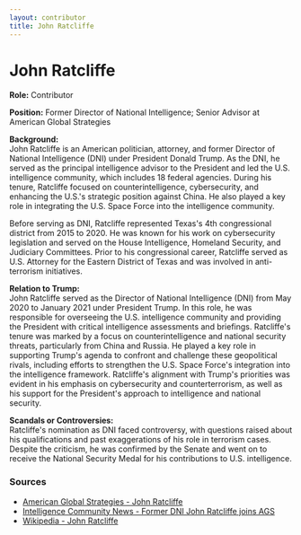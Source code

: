 ```yaml
---
layout: contributor  
title: John Ratcliffe
---
```


# John Ratcliffe

**Role:** Contributor

**Position:** Former Director of National Intelligence; Senior Advisor at American Global Strategies

**Background:**  
John Ratcliffe is an American politician, attorney, and former Director of National Intelligence (DNI) under President Donald Trump. As the DNI, he served as the principal intelligence advisor to the President and led the U.S. intelligence community, which includes 18 federal agencies. During his tenure, Ratcliffe focused on counterintelligence, cybersecurity, and enhancing the U.S.'s strategic position against China. He also played a key role in integrating the U.S. Space Force into the intelligence community.

Before serving as DNI, Ratcliffe represented Texas's 4th congressional district from 2015 to 2020. He was known for his work on cybersecurity legislation and served on the House Intelligence, Homeland Security, and Judiciary Committees. Prior to his congressional career, Ratcliffe served as U.S. Attorney for the Eastern District of Texas and was involved in anti-terrorism initiatives.

**Relation to Trump:**  
John Ratcliffe served as the Director of National Intelligence (DNI) from May 2020 to January 2021 under President Trump. In this role, he was responsible for overseeing the U.S. intelligence community and providing the President with critical intelligence assessments and briefings. Ratcliffe's tenure was marked by a focus on counterintelligence and national security threats, particularly from China and Russia. He played a key role in supporting Trump's agenda to confront and challenge these geopolitical rivals, including efforts to strengthen the U.S. Space Force's integration into the intelligence framework. Ratcliffe's alignment with Trump's priorities was evident in his emphasis on cybersecurity and counterterrorism, as well as his support for the President's approach to intelligence and national security.

**Scandals or Controversies:**  
Ratcliffe's nomination as DNI faced controversy, with questions raised about his qualifications and past exaggerations of his role in terrorism cases. Despite the criticism, he was confirmed by the Senate and went on to receive the National Security Medal for his contributions to U.S. intelligence.

### Sources
- [American Global Strategies - John Ratcliffe](https://americanglobalstrategies.com/team_member/john-l-ratcliffe/)
- [Intelligence Community News - Former DNI John Ratcliffe joins AGS](https://intelligencecommunitynews.com/former-dni-john-ratcliffe-joins-ags/)
- [Wikipedia - John Ratcliffe](https://en.wikipedia.org/wiki/John_Ratcliffe_(American_politician))

